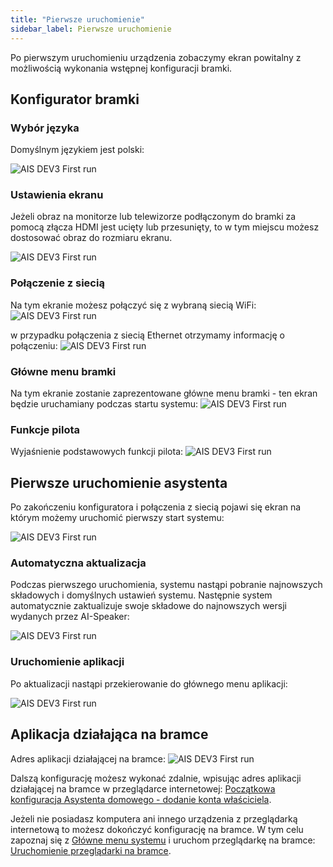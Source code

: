 ```yaml
---
title: "Pierwsze uruchomienie"
sidebar_label: Pierwsze uruchomienie
---
```



Po pierwszym uruchomieniu urządzenia zobaczymy ekran powitalny z możliwością wykonania wstępnej konfiguracji bramki.

## Konfigurator bramki

### Wybór języka

Domyślnym językiem jest polski:

![AIS DEV3 First run](/img/en/bramka/ais_first_wizard_1.png)

### Ustawienia ekranu

Jeżeli obraz na monitorze lub telewizorze podłączonym do bramki za pomocą złącza HDMI jest ucięty lub przesunięty, to w tym miejscu możesz dostosować obraz do rozmiaru ekranu.

![AIS DEV3 First run](/img/en/bramka/ais_first_wizard_2.png)

### Połączenie z siecią

Na tym ekranie możesz połączyć się z wybraną siecią WiFi:
![AIS DEV3 First run](/img/en/bramka/ais_first_wizard_3_0.png)

w przypadku połączenia z siecią Ethernet otrzymamy informację o połączeniu:
![AIS DEV3 First run](/img/en/bramka/ais_first_wizard_3.png)


### Główne menu bramki

Na tym ekranie zostanie zaprezentowane główne menu bramki - ten ekran będzie uruchamiany podczas startu systemu:
![AIS DEV3 First run](/img/en/bramka/ais_first_wizard_4.png)

### Funkcje pilota

Wyjaśnienie podstawowych funkcji pilota:
![AIS DEV3 First run](/img/en/bramka/ais_first_wizard_5.png)


## Pierwsze uruchomienie asystenta

Po zakończeniu konfiguratora i połączenia z siecią pojawi się ekran na którym możemy uruchomić pierwszy start systemu:

![AIS DEV3 First run](/img/en/bramka/ais_first_wizard_6.png)

### Automatyczna aktualizacja

Podczas pierwszego uruchomienia, systemu nastąpi pobranie najnowszych składowych i domyślnych ustawień systemu.
Następnie system automatycznie zaktualizuje swoje składowe do najnowszych wersji wydanych przez AI-Speaker:

![AIS DEV3 First run](/img/en/bramka/ais_first_wizard_7.png)

### Uruchomienie aplikacji

Po aktualizacji nastąpi przekierowanie do głównego menu aplikacji:

![AIS DEV3 First run](/img/en/bramka/ais_first_wizard_8.png)

## Aplikacja działająca na bramce

Adres aplikacji działającej na bramce:
![AIS DEV3 First run](/img/en/bramka/ais_first_wizard_9.png)

Dalszą konfigurację możesz wykonać zdalnie, wpisując adres aplikacji działającej na bramce w przeglądarce internetowej: [Początkowa konfiguracja Asystenta domowego - dodanie konta właściciela](/docs/ais_bramka_first_run_step_account).

Jeżeli nie posiadasz komputera ani innego urządzenia z przeglądarką internetową to możesz dokończyć konfigurację na bramce. W tym celu zapoznaj się z [Główne menu systemu](/docs/ais_bramka_first_run) i uruchom przeglądarkę na bramce: [Uruchomienie przeglądarki na bramce](/docs/ais_bramka_first_run#sterowanie-na-monitorze).
